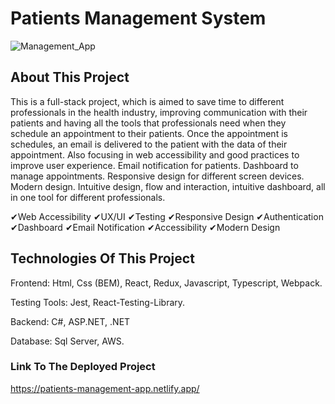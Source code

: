  # Patients Management System

![Management_App](https://github.com/JuanJefry23/Health_Management_App/assets/57572366/65a0f749-6394-4758-acd1-96a2719402fa)

## About This Project

This is a full-stack project, which is aimed to save time to different professionals in the health industry, improving communication with their patients and having all the tools that professionals need when they schedule an appointment to their patients. Once the appointment is schedules, an email is delivered to the patient with the data of their appointment.
Also focusing in web accessibility and good practices to improve user experience. Email notification for patients. Dashboard to manage appointments. Responsive design for different screen devices. Modern design. Intuitive design, flow and interaction, intuitive dashboard,  all in one tool for different professionals.

✔Web Accessibility  ✔UX/UI  ✔Testing ✔Responsive Design  ✔Authentication  ✔Dashboard  ✔Email Notification ✔Accessibility ✔Modern Design 

## Technologies Of This Project

Frontend: Html, Css (BEM), React, Redux, Javascript, Typescript, Webpack. 

Testing Tools: Jest, React-Testing-Library.

Backend: C#, ASP.NET, .NET

Database: Sql Server, AWS.

### Link To The Deployed Project
https://patients-management-app.netlify.app/

